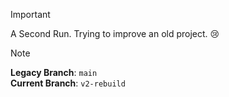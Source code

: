 > [!IMPORTANT]
> A Second Run. Trying to improve an old project. 😢

> [!NOTE]
> **Legacy Branch**: `main`<br>
> **Current Branch**: `v2-rebuild`
